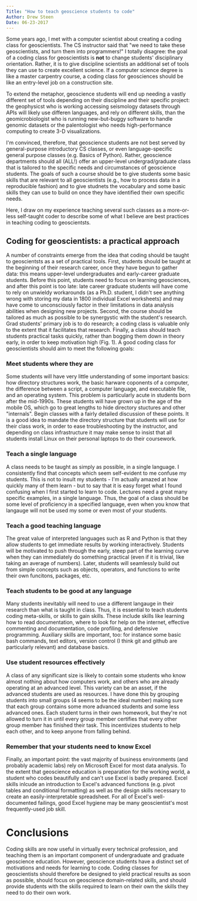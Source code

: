 ```yaml
---
Title: "How to teach geoscience students to code"
Author: Drew Steen
Date: 06-23-2017
---
```

Some years ago, I met with a computer scientist about creating a coding class for geoscientists. The CS instructor said that "we need to take these geoscientists, and turn them into programmers!" I totally disagree: the goal of a coding class for geoscientists is **not** to change students' disciplinary orientation. Rather, it is to give discipline scientists an additional set of tools they can use to create excellent science. If a computer science degree is like a master carpentry course, a coding class for geosciences should be like an entry-level job on a construction site. 

To extend the metaphor, geoscience students will end up needing a vastly different set of tools depending on their discipline and their specific project: the geophysicst who is working accessing seismology datasets through APIs will likely use differen languages, and rely on different skills, than the geomicrobiologist who is running new-but-buggy software to handle genomic datasets or the palentologist who needs high-performance computing to create 3-D visualizations.

I'm convinced, therefore, that geoscience students are not best served by general-purpose introductory CS classes, or even language-specific general purpose classes (e.g. Basics of Python). Rather, geoscience departments should all (ALL!) offer an upper-level undergrad/graduate class that is tailored to the specific needs and circumstances of geoscience students. The goals of such a course should be to give students some basic skills that are relevant to all geoscientists (e.g., how to process data in a reproducible fashion) and to give studnets the vocabulary and some basic skills they can use to build on once they have identified their own specific needs. 

Here, I draw on my experience teaching several such classes as a more-or-less self-taught coder to describe some of what I believe are best practices in teaching coding to geoscientsts.

## Coding for geoscientists: a practical approach

A number of constraints emerge from the idea that coding should be taught to geoscientsts as a set of practical tools. First, students should be taught at the beginning of their research career, once they have begun to gather data: this means upper-level undergraduates and early-career graduate students. Before this point, students need to focus on learning geosciences, and after this point is too late: late career graduate students will have come to rely on unwieldy workarounds (as a Ph.D. student, I didn't see anything wrong with storing my data in 1800 individual Excel worksheets) and may have come to unconsciously factor in their limitations in data analysis abilities when designing new projects.  Second, the course should be tailored as much as possible to be synergystic with the student's research. Grad students' primary job is to do research; a coding class is valuable only to the extent that it facilitates that research. Finally, a class should teach students practical tasks quickly, rather than bogging them down in theory early, in order to keep motivation high (Fig. 1). A good coding class for geoscientists should aim to meet the following goals:

### Meet students where they are

Some students will have very little understanding of some important basics: how directory structures work, the basic harware coponents of a computer, the difference between a script, a computer language, and executable file, and an operating system. This problem is particularly acute in students born after the mid-1990s. These students will have grown up in the age of the mobile OS, which go to great lengths to hide directory stuctures and other "internals". Begin classes with a fairly detailed discussion of these points. It is a good idea to mandate the directory structure that students will use for their class work, in order to ease troubleshooting by the instructor, and depending on class infrastructure it may make sense to insist that all students install Linux on their personal laptops to do their coursework. 

### Teach a single language

A class needs to be taught as simply as possible, in a single language. I consistently find that concepts which seem self-evident to me confuse my students. This is not to insult my students - I'm actually amazed at how quickly many of them learn - but to say that it is easy forget what I found confusing when I first started to learn to code. Lectures need a great many specific examples, in a single language. Thus, the goal of a class should be some level of proficiency in a specified language, even when you know that langauge will not be used my some or even most of your students.

### Teach a good teaching language

The great value of interpreted languages such as R and Python is that they allow students to get immediate results by working interactively. Students will be motivated to push through the early, steep part of the learning curve when they can immediately do something practical (even if it is trivial, like taking an average of numbers). Later, students will seamlessly build out from simple concepts such as objects, operators, and functions to write their own funcitons, packages, etc.

### Teach students to be good at any language

Many students inevitably will need to use a different langauge in their research than what is taught in class. Thus, it is essential to teach students coding meta-skills, or skills to gain skills. These include skills like learning how to read documentation, where to look for help on the internet, effective commenting and documentation, code profiling, and defensive programming. Auxiliary skills are important, too: for instance some basic bash commands, text editors, version control (I think git and github are particularly relevant) and database basics. 

### Use student resources effectively

A class of any significant size is likely to contain some students who know almost nothing about how computers work, and others who are already operating at an advanced level. This variety can be an asset, if the advanced students are used as resources. I have done this by grouping students into small groups (4 seems to be the ideal number) making sure that each group contains some more advanced students and some less advanced ones. Each student turns in their own homework, but they're not allowed to turn it in until every group member certifies that every other group member has finished their task. This incentivizes students to help each other, and to keep anyone from falling behind. 

### Remember that your students need to know Excel

Finally, an important point: the vast majority of business environments (and probably academic labs) rely on Microsoft Excel for most data analysis. To the extent that geoscience education is preparation for the working world, a student who codes beautifully and can't use Excel is badly prepared. Excel skills inlcude an introduction to Excel's advanced functions (e.g. pivot tables and conditional formatting) as well as the design skills necessary to create an easily-interpretable spreadsheet. For all of Excel's well-documented failings, good Excel hygiene may be many geoscientist's most frequently-used job skill.

# Conclusions

Coding skills are now useful in virtually every technical profession, and teaching them is an important component of undergraduate and graduate geoscience education. However, geoscience students have a distinct set of motivations and needs for learning to code. Coding classes for geoscientists should therefore be designed to yield practical results as soon as possible, should focus on geoscience domain-related skills, and should provide students with the skills required to learn on their own the skills they need to do their own work.

